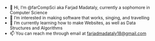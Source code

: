 - 👋 Hi, I’m @farCompSci aka Farjad Madataly, currently a sophomore in Computer Science
- 👀 I’m interested in making software that works, singing, and travelling
- 🌱 I’m currently learning how to make Websites, as well as Data Structures and Algorithms
- 📫 You can reach me through email at farjadmadataly18@gmail.com

<!---
farCompSci/farCompSci is a ✨ special ✨ repository because its `README.md` (this file) appears on your GitHub profile.
You can click the Preview link to take a look at your changes.
--->
